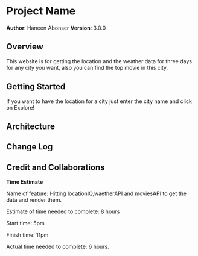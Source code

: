 # Project Name

**Author**: Haneen Abonser
**Version**: 3.0.0 

## Overview
This website is for getting the location and the weather data for three days for any city you want, also you can find the top movie in this city.

## Getting Started
If you want to have the location for a city just enter the city name and click on Explore!

## Architecture
<!-- Provide a detailed description of the application design. What technologies (languages, libraries, etc) you're using, and any other relevant design information. -->

## Change Log
<!-- Use this area to document the iterative changes made to your application as each feature is successfully implemented. Use time stamps. Here's an example:

01-01-2001 4:59pm - Application now has a fully-functional express server, with a GET route for the location resource. -->

## Credit and Collaborations

**Time Estimate**            

Name of feature: Hitting locationIQ,waetherAPI and moviesAPI to get the data and render them.

Estimate of time needed to complete: 8 hours

Start time: 5pm 

Finish time: 11pm 

Actual time needed to complete: 6 hours.